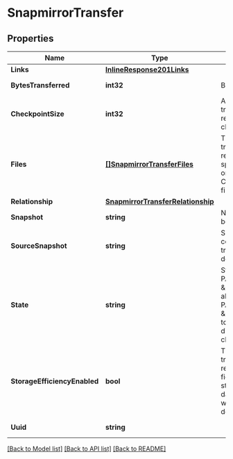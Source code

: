 # SnapmirrorTransfer

## Properties

Name | Type | Description | Notes
------------ | ------------- | ------------- | -------------
**Links** | [**InlineResponse201Links**](inline_response_201__links.md) |  | [optional] 
**BytesTransferred** | **int32** | Bytes transferred | [optional] [readonly] 
**CheckpointSize** | **int32** | Amount of data transferred in bytes as recorded in the restart checkpoint. | [optional] [readonly] 
**Files** | [**[]SnapmirrorTransferFiles**](snapmirror_transfer_files.md) | This is supported for transfer of restore relationship only. This specifies the list of files or LUNs to be restored. Can contain up to eight files or LUNs. | [optional] 
**Relationship** | [**SnapmirrorTransferRelationship**](snapmirror_transfer_relationship.md) |  | [optional] 
**Snapshot** | **string** | Name of Snapshot copy being transferred. | [optional] [readonly] 
**SourceSnapshot** | **string** | Specifies the Snapshot copy on the source to be transferred to the destination. | [optional] 
**State** | **string** | Status of the transfer. Set PATCH state to \&quot;aborted\&quot; to abort the transfer. Set PATCH state to \&quot;hard_aborted\&quot; to abort the transfer and discard the restart checkpoint. | [optional] 
**StorageEfficiencyEnabled** | **bool** | This is supported for transfer of restore relationship only. Set this field to &#39;false&#39; to turn off storage efficiency for data transferred over the wire and written to the destination. | [optional] [default to true]
**Uuid** | **string** |  | [optional] [readonly] 

[[Back to Model list]](../README.md#documentation-for-models) [[Back to API list]](../README.md#documentation-for-api-endpoints) [[Back to README]](../README.md)


